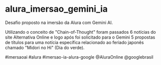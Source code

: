 # alura_imersao_gemini_ia
Desafio proposto na imersão da Alura com Gemini AI.

Utilizando o conceito de "Chain-of-Thought" foram passados 6 notícias do site Alternativa Online e logo após foi solicitado para o Gemini 5 propostas de títulos para uma notícia específica relacionado ao feriado japonês chamado "Midori no Hi" (Dia do verde).

#imersaoai #alura #imersao-ia-alura-google @AluraOnline @googlebrasil
